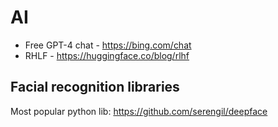 # AI
* Free GPT-4 chat - https://bing.com/chat
* RHLF - https://huggingface.co/blog/rlhf

## Facial recognition libraries
Most popular python lib: https://github.com/serengil/deepface
